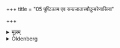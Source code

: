 +++
title = "05 पुष्टिकाम एव सम्प्रजातास्वौदुम्बरेणासिना"

+++

<details><summary>मूलम्</summary>

पुष्टिकाम एव सम्प्रजातास्वौदुम्बरेणासिना वत्समिथुनयोर्लक्षणं करोति पुँ स एवाग्रेऽथ स्त्रिया भुवनमसि साहस्रमिति ५
</details>

<details><summary>Oldenberg</summary>

5. If he is desirous of thriving (in his cattle), he makes, when the cows have calved, with a sword of Udumbara wood, marks on a male and on a female calf, first on the male, then on the female, with (the Mantra), 'The world art thou, thousandfold' (ibid. 5. 6),
</details>
